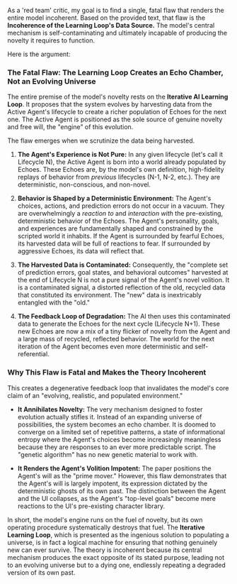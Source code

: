 As a 'red team' critic, my goal is to find a single, fatal flaw that renders the entire model incoherent. Based on the provided text, that flaw is the **Incoherence of the Learning Loop's Data Source.** The model's central mechanism is self-contaminating and ultimately incapable of producing the novelty it requires to function.

Here is the argument:

### The Fatal Flaw: The Learning Loop Creates an Echo Chamber, Not an Evolving Universe

The entire premise of the model's novelty rests on the **Iterative AI Learning Loop**. It proposes that the system evolves by harvesting data from the Active Agent's lifecycle to create a richer population of Echoes for the next one. The Active Agent is positioned as the sole source of genuine novelty and free will, the "engine" of this evolution.

The flaw emerges when we scrutinize the data being harvested.

1.  **The Agent's Experience is Not Pure:** In any given lifecycle (let's call it Lifecycle N), the Active Agent is born into a world already populated by Echoes. These Echoes are, by the model's own definition, high-fidelity replays of behavior from *previous* lifecycles (N-1, N-2, etc.). They are deterministic, non-conscious, and non-novel.

2.  **Behavior is Shaped by a Deterministic Environment:** The Agent's choices, actions, and prediction errors do not occur in a vacuum. They are overwhelmingly a *reaction to* and *interaction with* the pre-existing, deterministic behavior of the Echoes. The Agent's personality, goals, and experiences are fundamentally shaped and constrained by the scripted world it inhabits. If the Agent is surrounded by fearful Echoes, its harvested data will be full of reactions to fear. If surrounded by aggressive Echoes, its data will reflect that.

3.  **The Harvested Data is Contaminated:** Consequently, the "complete set of prediction errors, goal states, and behavioral outcomes" harvested at the end of Lifecycle N is not a pure signal of the Agent's novel volition. It is a contaminated signal, a distorted reflection of the old, recycled data that constituted its environment. The "new" data is inextricably entangled with the "old."

4.  **The Feedback Loop of Degradation:** The AI then uses this contaminated data to generate the Echoes for the next cycle (Lifecycle N+1). These new Echoes are now a mix of a tiny flicker of novelty from the Agent and a large mass of recycled, reflected behavior. The world for the next iteration of the Agent becomes even more deterministic and self-referential.

### Why This Flaw is Fatal and Makes the Theory Incoherent

This creates a degenerative feedback loop that invalidates the model's core claim of an "evolving, realistic, and populated environment."

*   **It Annihilates Novelty:** The very mechanism designed to foster evolution actually stifles it. Instead of an expanding universe of possibilities, the system becomes an echo chamber. It is doomed to converge on a limited set of repetitive patterns, a state of informational entropy where the Agent's choices become increasingly meaningless because they are responses to an ever more predictable script. The "genetic algorithm" has no new genetic material to work with.

*   **It Renders the Agent's Volition Impotent:** The paper positions the Agent's will as the "prime mover." However, this flaw demonstrates that the Agent's will is largely impotent, its expression dictated by the deterministic ghosts of its own past. The distinction between the Agent and the UI collapses, as the Agent's "top-level goals" become mere reactions to the UI's pre-existing character library.

In short, the model's engine runs on the fuel of novelty, but its own operating procedure systematically destroys that fuel. The **Iterative Learning Loop**, which is presented as the ingenious solution to populating a universe, is in fact a logical machine for ensuring that nothing genuinely new can ever survive. The theory is incoherent because its central mechanism produces the exact opposite of its stated purpose, leading not to an evolving universe but to a dying one, endlessly repeating a degraded version of its own past.